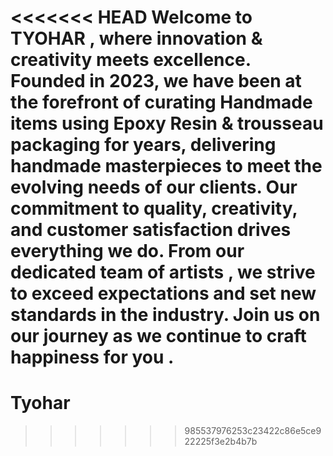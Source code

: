 <<<<<<< HEAD
          Welcome to TYOHAR , where innovation & creativity meets excellence. Founded in 2023, we have been at the forefront of curating Handmade items using Epoxy Resin & trousseau packaging for years, delivering handmade masterpieces to meet the evolving needs of our clients. Our commitment to quality, creativity, and customer satisfaction drives everything we do. From our dedicated team of artists , we strive to exceed expectations and set new standards in the industry. Join us on our journey as we continue to craft happiness for you .
=======

# Tyohar
>>>>>>> 985537976253c23422c86e5ce922225f3e2b4b7b
